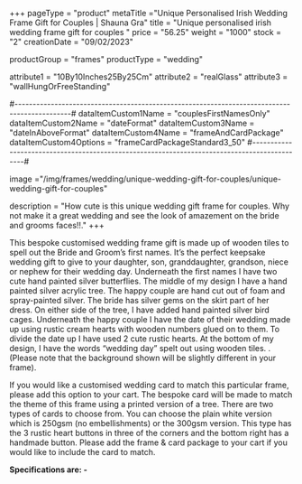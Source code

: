+++
pageType = "product"
metaTitle ="Unique Personalised Irish Wedding Frame Gift for Couples  | Shauna Gra"
title = "Unique personalised irish wedding frame gift for couples "
price = "56.25"
weight = "1000"
stock = "2"
creationDate = "09/02/2023"

productGroup = "frames"
productType = "wedding"
 
attribute1 = "10By10Inches25By25Cm" 
attribute2 = "realGlass"
attribute3 = "wallHungOrFreeStanding"
 
#---------------------------------------------------------------------------------------------#
dataItemCustom1Name = "couplesFirstNamesOnly"
dataItemCustom2Name = "dateFormat"
dataItemCustom3Name = "dateInAboveFormat"
dataItemCustom4Name = "frameAndCardPackage"
dataItemCustom4Options = "frameCardPackageStandard3_50"
#---------------------------------------------------------------------------------------------#
 
image ="/img/frames/wedding/unique-wedding-gift-for-couples/unique-wedding-gift-for-couples"

description = "How cute is this unique wedding gift frame for couples. Why not make it a great wedding and see the look of amazement on the bride and grooms faces!!."
+++

This bespoke customised wedding frame gift is made up of wooden tiles to spell out the Bride and Groom’s first names. It’s the perfect keepsake wedding gift to give to your daughter, son, granddaughter, grandson, niece or nephew for their wedding day. Underneath the first names I have two cute hand painted silver butterflies. The middle of my design I have a hand painted silver acrylic tree. The happy couple are hand cut out of foam and spray-painted silver. The bride has silver gems on the skirt part of her dress. On either side of the tree, I have added hand painted silver bird cages. Underneath the happy couple I have the date of their wedding made up using rustic cream hearts with wooden numbers glued on to them. To divide the date up I have used 2 cute rustic hearts. At the bottom of my design, I have the words “wedding day” spelt out using wooden tiles. . (Please note that the background shown will be slightly different in your frame).

If you would like a customised wedding card to match this particular frame, please add this option to your cart. The bespoke card will be made to match the theme of this frame using a printed version of a tree. There are two types of cards to choose from. You can choose the plain white version which is 250gsm (no embellishments) or the 300gsm version. This type has the 3 rustic heart buttons in three of the corners and the bottom right has a handmade button. Please add the frame & card package to your cart if you would like to include the card to match.

**Specifications are: -**
